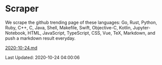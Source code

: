 # Scraper

We scrape the github trending page of these languages: Go, Rust, Python, Ruby, C++, C, Java, Shell, Makefile, Swift, Objective-C, Kotlin, Jupyter-Notebook, HTML, JavaScript, TypeScript, CSS, Vue, TeX, Markdown, and push a markdown result everyday.

[2020-10-24.md](https://github.com/yangwenmai/github-trending-backup/blob/master/2020-10-24.md)

Last Updated: 2020-10-24 04:00:06